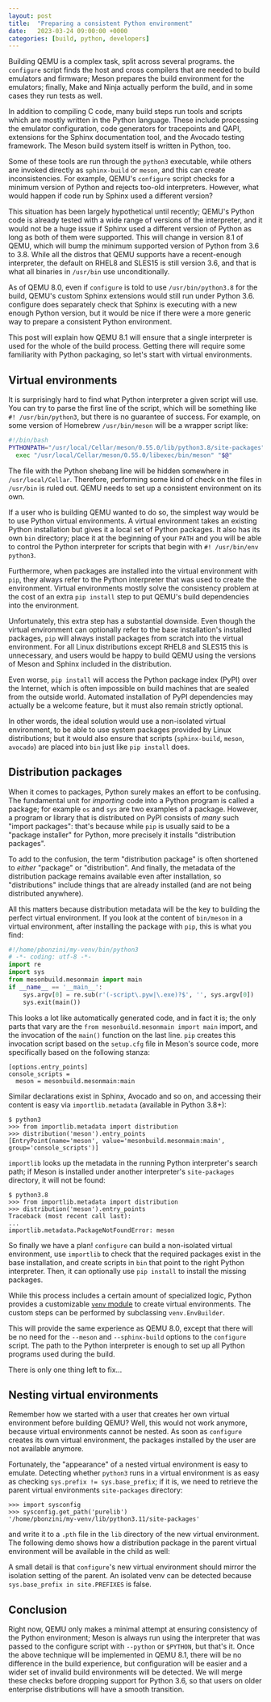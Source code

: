 ```yaml
---
layout: post
title:  "Preparing a consistent Python environment"
date:   2023-03-24 09:00:00 +0000
categories: [build, python, developers]
---
```

Building QEMU is a complex task, split across several programs.
the `configure` script finds the host and cross compilers that are needed
to build emulators and firmware; Meson prepares the build environment
for the emulators; finally, Make and Ninja actually perform the build,
and in some cases they run tests as well.

In addition to compiling C code, many build steps run tools and
scripts which are mostly written in the Python language.  These include
processing the emulator configuration, code generators for tracepoints
and QAPI, extensions for the Sphinx documentation tool, and the Avocado
testing framework.  The Meson build system itself is written in Python, too.

Some of these tools are run through the `python3` executable, while others
are invoked directly as `sphinx-build` or `meson`, and this can create
inconsistencies.  For example, QEMU's `configure` script checks for a
minimum version of Python and rejects too-old interpreters.  However,
what would happen if code run by Sphinx used a different version?

This situation has been largely hypothetical until recently; QEMU's
Python code is already tested with a wide range of versions of the
interpreter, and it would not be a huge issue if Sphinx used a different
version of Python as long as both of them were supported.  This will
change in version 8.1 of QEMU, which will bump the minimum supported
version of Python from 3.6 to 3.8.  While all the distros that QEMU
supports have a recent-enough interpreter, the default on RHEL8 and
SLES15 is still version 3.6, and that is what all binaries in `/usr/bin`
use unconditionally.

As of QEMU 8.0, even if `configure` is told to use `/usr/bin/python3.8`
for the build, QEMU's custom Sphinx extensions would still run under
Python 3.6.  configure does separately check that Sphinx is executing
with a new enough Python version, but it would be nice if there were
a more generic way to prepare a consistent Python environment.

This post will explain how QEMU 8.1 will ensure that a single interpreter
is used for the whole of the build process.  Getting there will require
some familiarity with Python packaging, so let's start with virtual
environments.

## Virtual environments

It is surprisingly hard to find what Python interpreter a given script
will use.  You can try to parse the first line of the script, which will
be something like `#! /usr/bin/python3`, but there is no guarantee of
success.  For example, on some version of Homebrew `/usr/bin/meson`
will be a wrapper script like:

```bash
#!/bin/bash
PYTHONPATH="/usr/local/Cellar/meson/0.55.0/lib/python3.8/site-packages" \
  exec "/usr/local/Cellar/meson/0.55.0/libexec/bin/meson" "$@"
```

The file with the Python shebang line will be hidden somewhere in
`/usr/local/Cellar`.  Therefore, performing some kind of check on the
files in `/usr/bin` is ruled out.  QEMU needs to set up a consistent
environment on its own.

If a user who is building QEMU wanted to do so, the simplest way would
be to use Python virtual environments.  A virtual environment takes an
existing Python installation but gives it a local set of Python packages.
It also has its own `bin` directory; place it at the beginning of your
`PATH` and you will be able to control the Python interpreter for scripts
that begin with `#! /usr/bin/env python3`.

Furthermore, when packages are installed into the virtual environment
with `pip`, they always refer to the Python interpreter that was used to
create the environment.  Virtual environments mostly solve the consistency
problem at the cost of an extra `pip install` step to put QEMU's build
dependencies into the environment.

Unfortunately, this extra step has a substantial downside.  Even though
the virtual environment can optionally refer to the base installation's
installed packages, `pip` will always install packages from scratch
into the virtual environment. For all Linux distributions except RHEL8
and SLES15 this is unnecessary, and users would be happy to build QEMU
using the versions of Meson and Sphinx included in the distribution.

Even worse, `pip install` will access the Python package index (PyPI)
over the Internet, which is often impossible on build machines that
are sealed from the outside world.  Automated installation of PyPI
dependencies may actually be a welcome feature, but it must also remain
strictly optional.

In other words, the ideal solution would use a non-isolated virtual
environment, to be able to use system packages provided by Linux
distributions; but it would also ensure that scripts (`sphinx-build`,
`meson`, `avocado`) are placed into `bin` just like `pip install` does.

## Distribution packages

When it comes to packages, Python surely makes an effort to be confusing.
The fundamental unit for _importing_ code into a Python program is called
a package; for example `os` and `sys` are two examples of a package.
However, a program or library that is distributed on PyPI consists
of _many_ such "import packages": that's because while `pip` is usually
said to be a "package installer" for Python, more precisely it installs
"distribution packages".

To add to the confusion, the term "distribution package" is often
shortened to _either_ "package" or "distribution".  And finally,
the metadata of the distribution package remains available even after
installation, so "distributions" include things that are already
installed (and are not being distributed anywhere).

All this matters because distribution metadata will be the key to
building the perfect virtual environment.  If you look at the content
of `bin/meson` in a virtual environment, after installing the package
with `pip`, this is what you find:

```python
#!/home/pbonzini/my-venv/bin/python3
# -*- coding: utf-8 -*-
import re
import sys
from mesonbuild.mesonmain import main
if __name__ == '__main__':
    sys.argv[0] = re.sub(r'(-script\.pyw|\.exe)?$', '', sys.argv[0])
    sys.exit(main())
```

This looks a lot like automatically generated code, and in fact it is;
the only parts that vary are the `from mesonbuild.mesonmain import main`
import, and the invocation of the `main()` function on the last line.
`pip` creates this invocation script based on the `setup.cfg` file
in Meson's source code, more specifically based on the following stanza:

```
[options.entry_points]
console_scripts =
  meson = mesonbuild.mesonmain:main
```

Similar declarations exist in Sphinx, Avocado and so on, and accessing their
content is easy via `importlib.metadata` (available in Python 3.8+):

```
$ python3
>>> from importlib.metadata import distribution
>>> distribution('meson').entry_points
[EntryPoint(name='meson', value='mesonbuild.mesonmain:main', group='console_scripts')]
```

`importlib` looks up the metadata in the running Python interpreter's
search path; if Meson is installed under another interpreter's `site-packages`
directory, it will not be found:

```
$ python3.8
>>> from importlib.metadata import distribution
>>> distribution('meson').entry_points
Traceback (most recent call last):
...
importlib.metadata.PackageNotFoundError: meson
```

So finally we have a plan!  `configure` can build a non-isolated virtual
environment, use `importlib` to check that the required packages exist
in the base installation, and create scripts in `bin` that point to the
right Python interpreter.  Then, it can optionally use `pip install` to
install the missing packages.

While this process includes a certain amount of
specialized logic, Python provides a customizable [`venv`
module](https://docs.python.org/3/library/venv.html) to create virtual
environments.  The custom steps can be performed by subclassing
`venv.EnvBuilder`.

This will provide the same experience as QEMU 8.0, except that there will
be no need for the `--meson` and `--sphinx-build` options to the
`configure` script.  The path to the Python interpreter is enough to
set up all Python programs used during the build.

There is only one thing left to fix...

## Nesting virtual environments

Remember how we started with a user that creates her own virtual
environment before building QEMU?  Well, this would not work
anymore, because virtual environments cannot be nested.  As soon
as `configure` creates its own virtual environment, the packages
installed by the user are not available anymore.

Fortunately, the "appearance" of a nested virtual environment is easy
to emulate.  Detecting whether `python3` runs in a virtual environment
is as easy as checking `sys.prefix != sys.base_prefix`; if it is,
we need to retrieve the parent virtual environments `site-packages`
directory:

```
>>> import sysconfig
>>> sysconfig.get_path('purelib')
'/home/pbonzini/my-venv/lib/python3.11/site-packages'
```

and write it to a `.pth` file in the `lib` directory of the new virtual
environment.  The following demo shows how a distribution package in the
parent virtual environment will be available in the child as well:

<script async id="asciicast-31xjLsR4KjsU9HuhOUpU08tvb" src="https://asciinema.org/a/31xjLsR4KjsU9HuhOUpU08tvb.js"></script>

A small detail is that `configure`'s new virtual environment should
mirror the isolation setting of the parent.  An isolated venv can be
detected because `sys.base_prefix in site.PREFIXES` is false.

## Conclusion

Right now, QEMU only makes a minimal attempt at ensuring consistency
of the Python environment; Meson is always run using the interpreter
that was passed to the configure script with `--python` or `$PYTHON`,
but that's it.  Once the above technique will be implemented in QEMU 8.1,
there will be no difference in the build experience, but configuration
will be easier and a wider set of invalid build environments will
be detected.  We will merge these checks before dropping support for
Python 3.6, so that users on older enterprise distributions will have
a smooth transition.
